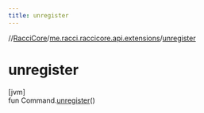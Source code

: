 ```yaml
---
title: unregister
---
```

//[RacciCore](../../index.html)/[me.racci.raccicore.api.extensions](index.html)/[unregister](unregister.html)



# unregister



[jvm]\
fun Command.[unregister](unregister.html)()




